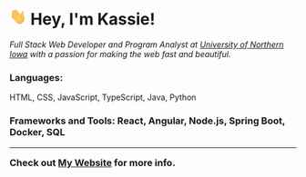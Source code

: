 <!-- @format -->
<h1>
<img src="assets/wave.gif" width="30px" height="30px"> 
Hey, I'm Kassie!
</h1>

_Full Stack Web Developer and Program Analyst at [University of Northern Iowa](https://www.uni.edu) with a passion for making the web fast and beautiful._

<h3>Languages:</h3>
HTML, CSS, JavaScript, TypeScript, Java, Python 

<h3> Frameworks and Tools:
React, Angular, Node.js, Spring Boot, Docker, SQL 

---

Check out [My Website](https://www.sprinkleweb.com) for more info.
